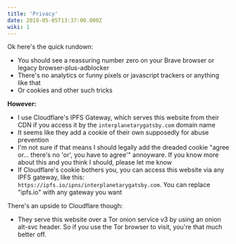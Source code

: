 ```yaml
---
title: 'Privacy'
date: 2019-05-05T13:37:00.000Z
wiki: 1
---
```


Ok here's the quick rundown:

- You should see a reassuring number zero on your Brave browser or legacy
  browser-plus-adblocker
- There's no analytics or funny pixels or javascript trackers or anything like
  that
- Or cookies and other such tricks

**However:**

- I use Cloudflare's IPFS Gateway, which serves this website from their CDN if
  you access it by the `interplanetarygatsby.com` domain name
- It seems like they add a cookie of their own supposedly for abuse prevention
- I'm not sure if that means I should legally add the dreaded cookie "agree
  or... there's no 'or', you have to agree'" annoyware. If you know more about
  this and you think I should, please let me know
- If Cloudflare's cookie bothers you, you can access this website via any IPFS
  gateway, like this: `https://ipfs.io/ipns/interplanetarygatsby.com`. You can
  replace "ipfs.io" with any gateway you want

There's an upside to Cloudflare though:

- They serve this website over a Tor onion service v3 by using an onion alt-svc
  header. So if you use the Tor browser to visit, you're that much better off.
